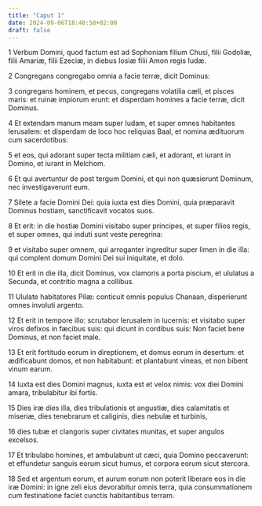 ```yaml
---
title: "Caput 1"
date: 2024-09-06T18:40:58+02:00
draft: false
---
```




1 Verbum Domini, quod factum est ad Sophoniam filium Chusi, filii Godoliæ, filii Amariæ, filii Ezeciæ, in diebus Iosiæ filii Amon regis Iudæ.

2 Congregans congregabo omnia a facie terræ, dicit Dominus:

3 congregans hominem, et pecus, congregans volatilia cæli, et pisces maris: et ruinæ impiorum erunt: et disperdam homines a facie terræ, dicit Dominus.

4 Et extendam manum meam super Iudam, et super omnes habitantes Ierusalem: et disperdam de loco hoc reliquias Baal, et nomina ædituorum cum sacerdotibus:

5 et eos, qui adorant super tecta militiam cæli, et adorant, et iurant in Domino, et iurant in Melchom.

6 Et qui avertuntur de post tergum Domini, et qui non quæsierunt Dominum, nec investigaverunt eum.

7 Silete a facie Domini Dei: quia iuxta est dies Domini, quia præparavit Dominus hostiam, sanctificavit vocatos suos.

8 Et erit: in die hostiæ Domini visitabo super principes, et super filios regis, et super omnes, qui induti sunt veste peregrina:

9 et visitabo super omnem, qui arroganter ingreditur super limen in die illa: qui complent domum Domini Dei sui iniquitate, et dolo.

10 Et erit in die illa, dicit Dominus, vox clamoris a porta piscium, et ululatus a Secunda, et contritio magna a collibus.

11 Ululate habitatores Pilæ: conticuit omnis populus Chanaan, disperierunt omnes involuti argento.

12 Et erit in tempore illo: scrutabor Ierusalem in lucernis: et visitabo super viros defixos in fæcibus suis: qui dicunt in cordibus suis: Non faciet bene Dominus, et non faciet male.

13 Et erit fortitudo eorum in direptionem, et domus eorum in desertum: et ædificabunt domos, et non habitabunt: et plantabunt vineas, et non bibent vinum earum.

14 Iuxta est dies Domini magnus, iuxta est et velox nimis: vox diei Domini amara, tribulabitur ibi fortis.

15 Dies iræ dies illa, dies tribulationis et angustiæ, dies calamitatis et miseriæ, dies tenebrarum et caliginis, dies nebulæ et turbinis,

16 dies tubæ et clangoris super civitates munitas, et super angulos excelsos.

17 Et tribulabo homines, et ambulabunt ut cæci, quia Domino peccaverunt: et effundetur sanguis eorum sicut humus, et corpora eorum sicut stercora.

18 Sed et argentum eorum, et aurum eorum non poterit liberare eos in die iræ Domini: in igne zeli eius devorabitur omnis terra, quia consummationem cum festinatione faciet cunctis habitantibus terram.

